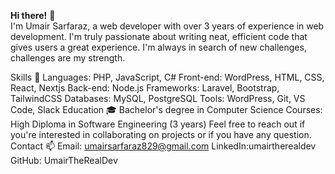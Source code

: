 **Hi there!** 👋<br>
I'm Umair Sarfaraz, a web developer with over 3 years of experience in web development. I'm truly passionate about writing neat, efficient code that gives users a great experience. I'm always in search of new challenges, challenges are my strength.

Skills 🚀
Languages: PHP, JavaScript, C#
Front-end: WordPress, HTML, CSS, React, Nextjs
Back-end: Node.js
Frameworks: Laravel, Bootstrap, TailwindCSS
Databases: MySQL, PostgreSQL
Tools: WordPress, Git, VS Code, Slack
Education 🎓
Bachelor's degree in Computer Science
Courses: High Diploma in Software Engineering (3 years)
Feel free to reach out if you're interested in collaborating on projects or if you have any question.
Contact 📫
Email: umairsarfaraz829@gmail.com
LinkedIn:umairtherealdev
GitHub: UmairTheRealDev
